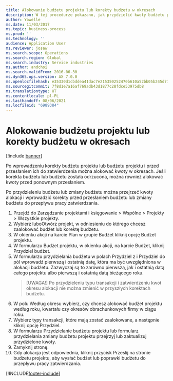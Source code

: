 ```yaml
---
title: Alokowanie budżetu projektu lub korekty budżetu w okresach
description: W tej procedurze pokazano, jak przydzielić kwoty budżetu projektu na okresy.
author: Yowelle
ms.date: 11/03/2017
ms.topic: business-process
ms.prod: ''
ms.technology: ''
audience: Application User
ms.reviewer: josaw
ms.search.scope: Operations
ms.search.region: Global
ms.search.industry: Service industries
ms.author: andchoi
ms.search.validFrom: 2016-06-30
ms.dyn365.ops.version: AX 7.0.0
ms.openlocfilehash: e35330d1cbddea41dac7e215350252470b610a52bb05b245d7794a37415dcd3c
ms.sourcegitcommit: 7f8d1e7a16af769adb43d1877c28fdce53975db8
ms.translationtype: HT
ms.contentlocale: pl-PL
ms.lasthandoff: 08/06/2021
ms.locfileid: "6989384"
---
```

# <a name="allocate-a-project-budget-or-budget-revision-across-periods"></a>Alokowanie budżetu projektu lub korekty budżetu w okresach

[!include [banner](../../includes/banner.md)]

Po wprowadzeniu korekty budżetu projektu lub budżetu projektu i przed przesłaniem ich do zatwierdzenia można alokować kwoty w okresach. Jeśli korekta budżetu lub budżetu została odrzucona, można również alokować kwoty przed ponownym przesłaniem. 

Po przydzieleniu budżetu lub zmiany budżetu można przejrzeć kwoty alokacji i wprowadzić korekty przed przesłaniem budżetu lub zmiany budżetu do przepływu pracy zatwierdzania. 

1. Przejdź do Zarządzanie projektami i księgowanie > Wspólne > Projekty > Wszystkie projekty. 
2. Wybierz luboOtwórz projekt, w odniesieniu do którego chcesz zaalokować budżet lub korektę budżetu. 
3. W okienku akcji na karcie Plan w grupie Budżet kliknij opcję Budżet projektu. 
4. W formularzu Budżet projektu, w okienku akcji, na karcie Budżet, kliknij Przydziel budżet. 
5. W formularzu przydzielania budżetu w polach Przydziel z i Przydziel do pól wprowadź pierwszą i ostatnią datę, która ma być uwzględniona w alokacji budżetu. Zazwyczaj są to zarówno pierwszą, jak i ostatnią datą całego projektu albo pierwszą i ostatnią datą bieżącego roku.  
   > [UWAGA!] Po przydzieleniu typu transakcji i zatwierdzeniu kwot okresu alokacji nie można zmienić w przyszłych korektach budżetu. 
6. W polu Według okresu wybierz, czy chcesz alokować budżet projektu według roku, kwartału czy okresów obrachunkowych firmy w ciągu roku.
7. Wybierz typy transakcji, które mają zostać zaalokowane, a następnie kliknij opcję Przydziel. 
8. W formularzu Przydzielanie budżetu projektu lub formularz przydzielania zmiany budżetu projektu przejrzyj lub zaktualizuj przydzielone kwoty. 
9. Zamyknij stronę.
10. Gdy alokacja jest odpowiednia, kliknij przycisk Prześlij na stronie budżetu projektu, aby wysłać budżet lub poprawki budżetu do przepływu pracy zatwierdzania.  




[!INCLUDE[footer-include](../../includes/footer-banner.md)]